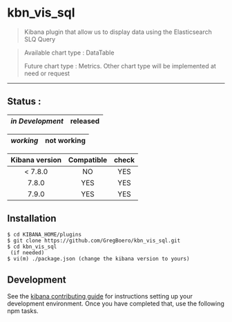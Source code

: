 # kbn_vis_sql

> Kibana plugin that allow us to display data using the Elasticsearch SLQ Query   

> Available chart type : DataTable 
>
> Future chart type : Metrics. Other chart type will be implemented at need or request  
---



## Status : 
|*in Development*| released     |
|:-------------:|:-------------:|

|*working*      | not working   |
|:-------------:|:-------------:|


| Kibana version| Compatible    | check          | 
|:-------------:|:-------------:|:-------------: |
| < 7.8.0       |      NO       |    YES         | 
| 7.8.0         |      YES      |    YES         |
| 7.9.0         |      YES      |    YES         | 



## Installation 
```
$ cd KIBANA_HOME/plugins
$ git clone https://github.com/GregBoero/kbn_vis_sql.git
$ cd kbn_vis_sql
 (if needed)
$ vi(m) ./package.json (change the kibana version to yours)
```

## Development

See the [kibana contributing guide](https://github.com/elastic/kibana/blob/master/CONTRIBUTING.md) for instructions setting up your development environment. Once you have completed that, use the following npm tasks.
